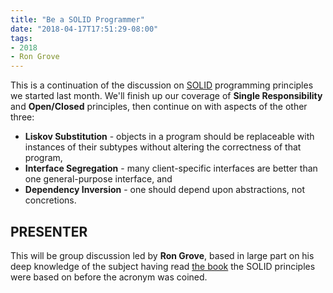 ```yaml
---
title: "Be a SOLID Programmer"
date: "2018-04-17T17:51:29-08:00"
tags:
- 2018
- Ron Grove
---
```


This is a continuation of the discussion on [SOLID](https://en.wikipedia.org/wiki/SOLID_(object-oriented_design)) programming principles we started last month. We'll finish up our coverage of **Single Responsibility** and **Open/Closed** principles, then continue on with aspects of the other three:

- **Liskov Substitution** - objects in a program should be replaceable with instances of their subtypes without altering the correctness of that program,
- **Interface Segregation** - many client-specific interfaces are better than one general-purpose interface, and
- **Dependency Inversion** - one should depend upon abstractions, not concretions.

## PRESENTER ##

This will be group discussion led by **Ron Grove**, based in large part on his deep knowledge of the subject having read [the book](https://www.amazon.com/Software-Development-Principles-Patterns-Practices/dp/0135974445) the SOLID principles were based on before the acronym was coined.
